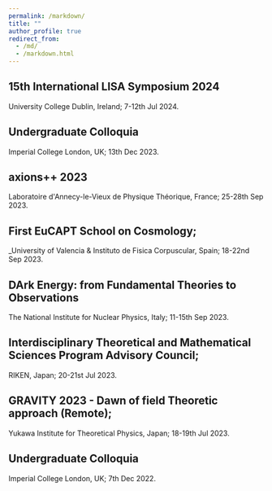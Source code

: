 ```yaml
---
permalink: /markdown/
title: ""
author_profile: true
redirect_from: 
  - /md/
  - /markdown.html
---
```



15th International LISA Symposium 2024
------
University College Dublin, Ireland; 7-12th Jul 2024.

Undergraduate Colloquia 
------
Imperial College London, UK; 13th Dec 2023.

axions++ 2023
------
Laboratoire d'Annecy-le-Vieux de Physique Théorique, France; 25-28th Sep 2023.

First EuCAPT School on Cosmology; 
------
_University of Valencia & Instituto de Fisica Corpuscular, Spain; 18-22nd Sep 2023.

DArk Energy: from Fundamental Theories to Observations 
------
The National Institute for Nuclear Physics, Italy; 11-15th Sep 2023.

Interdisciplinary Theoretical and Mathematical Sciences Program Advisory Council; 
------
RIKEN, Japan; 20-21st Jul 2023.

GRAVITY 2023 - Dawn of field Theoretic approach (Remote); 
------
Yukawa Institute for Theoretical Physics, Japan; 18-19th Jul 2023.

Undergraduate Colloquia 
------
Imperial College London, UK; 7th Dec 2022.
